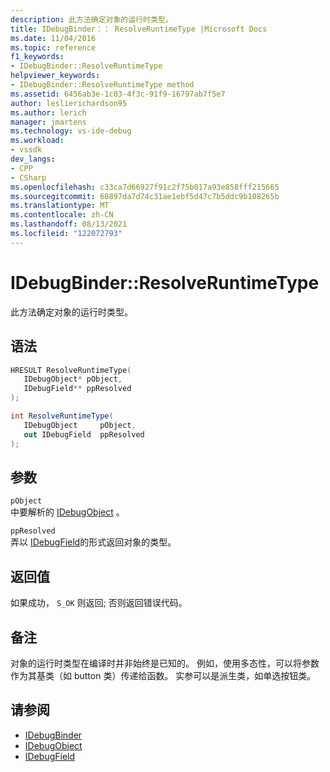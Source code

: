 ```yaml
---
description: 此方法确定对象的运行时类型。
title: IDebugBinder：： ResolveRuntimeType |Microsoft Docs
ms.date: 11/04/2016
ms.topic: reference
f1_keywords:
- IDebugBinder::ResolveRuntimeType
helpviewer_keywords:
- IDebugBinder::ResolveRuntimeType method
ms.assetid: 6456ab3e-1c03-4f3c-91f9-16797ab7f5e7
author: leslierichardson95
ms.author: lerich
manager: jmartens
ms.technology: vs-ide-debug
ms.workload:
- vssdk
dev_langs:
- CPP
- CSharp
ms.openlocfilehash: c33ca7d66927f91c2f75b017a93e858fff215665
ms.sourcegitcommit: 68897da7d74c31ae1ebf5d47c7b5ddc9b108265b
ms.translationtype: MT
ms.contentlocale: zh-CN
ms.lasthandoff: 08/13/2021
ms.locfileid: "122072793"
---
```

# <a name="idebugbinderresolveruntimetype"></a>IDebugBinder::ResolveRuntimeType
此方法确定对象的运行时类型。

## <a name="syntax"></a>语法

```cpp
HRESULT ResolveRuntimeType( 
   IDebugObject* pObject,
   IDebugField** ppResolved
);
```

```csharp
int ResolveRuntimeType(
   IDebugObject     pObject,
   out IDebugField  ppResolved
);
```

## <a name="parameters"></a>参数
`pObject`\
中要解析的 [IDebugObject](../../../extensibility/debugger/reference/idebugobject.md) 。

`ppResolved`\
弄以 [IDebugField](../../../extensibility/debugger/reference/idebugfield.md)的形式返回对象的类型。

## <a name="return-value"></a>返回值
 如果成功， `S_OK` 则返回; 否则返回错误代码。

## <a name="remarks"></a>备注
 对象的运行时类型在编译时并非始终是已知的。 例如，使用多态性，可以将参数作为其基类（如 button 类）传递给函数。 实参可以是派生类，如单选按钮类。

## <a name="see-also"></a>请参阅
- [IDebugBinder](../../../extensibility/debugger/reference/idebugbinder.md)
- [IDebugObject](../../../extensibility/debugger/reference/idebugobject.md)
- [IDebugField](../../../extensibility/debugger/reference/idebugfield.md)

